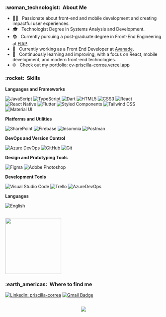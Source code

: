 <h3> :woman_technologist: &nbsp;About Me</h3>

- 👩‍💻 &nbsp; Passionate about front-end and mobile development and creating impactful user experiences.
- 🎓 &nbsp; Technologist Degree in Systems Analysis and Development.
- 📚 &nbsp; Currently pursuing a post-graduate degree in Front-End Engineering at <a href="https://www.fiap.com.br/" target="_blank">FIAP</a>.
- 💼 &nbsp; Currently working as a Front End Developer at <a href="https://www.avanade.com/pt-br">Avanade</a>.
- 🌱 &nbsp; Continuously learning and improving, with a focus on React, mobile development, and modern front-end technologies.
- 🌐 &nbsp; Check out my portfolio: <a href="https://cv-priscilla-correa.vercel.app/" target="_blank">cv-priscilla-correa.vercel.app</a>

<h3> :rocket: &nbsp;Skills </h3>

**Languages and Frameworks**

 ![JavaScript](https://img.shields.io/badge/-JavaScript-333333?style=flat&logo=javascript)
  ![TypeScript](https://img.shields.io/badge/-TypeScript-333333?style=flat&logo=typescript)
  ![Dart](https://img.shields.io/badge/-Dart-333333?style=flat&logo=dart)
  ![HTML5](https://img.shields.io/badge/-HTML5-333333?style=flat&logo=HTML5)
  ![CSS3](https://img.shields.io/badge/-CSS-333333?style=flat&logo=CSS3&logoColor=1572B6)
  ![React](https://img.shields.io/badge/-React-333333?style=flat&logo=react)
  ![React Native](https://img.shields.io/badge/-React%20Native-333333?style=flat&logo=react)
  ![Flutter](https://img.shields.io/badge/-Flutter-333333?style=flat&logo=flutter)
  ![Styled Components](https://img.shields.io/badge/-Styled%20Components-333333?style=flat&logo=styled-components)
  ![Tailwind CSS](https://img.shields.io/badge/-Tailwind%20CSS-333333?style=flat&logo=tailwind-css)
  ![Material UI](https://img.shields.io/badge/-Material%20UI-333333?style=flat&logo=material-ui)

**Platforms and Utilities**

  ![SharePoint](https://img.shields.io/badge/-SharePoint-333333?style=flat&logo=microsoft-sharepoint)
  ![Firebase](https://img.shields.io/badge/-Firebase-333333?style=flat&logo=firebase)
  ![Insomnia](https://img.shields.io/badge/-Insomnia-333333?style=flat&logo=insomnia)
  ![Postman](https://img.shields.io/badge/-Postman-333333?style=flat&logo=postman)

**DevOps and Version Control**

  ![Azure DevOps](https://img.shields.io/badge/-Azure%20DevOps-333333?style=flat&logo=microsoft-azure)
  ![GitHub](https://img.shields.io/badge/-GitHub-333333?style=flat&logo=github)
  ![Git](https://img.shields.io/badge/-Git-333333?style=flat&logo=git)

**Design and Prototyping Tools**

  ![Figma](https://img.shields.io/badge/-Figma-333333?style=flat&logo=figma)
  ![Adobe Photoshop](https://img.shields.io/badge/-Adobe%20Photoshop-333333?style=flat&logo=adobe-photoshop&logoColor=007ACC)

**Development Tools**

  ![Visual Studio Code](https://img.shields.io/badge/-Visual%20Studio%20Code-333333?style=flat&logo=visual-studio-code&logoColor=007ACC)
  ![Trello](https://img.shields.io/badge/-Trello-333333?style=flat&logo=trello&logoColor=007ACC)
  ![AzureDevOps](https://img.shields.io/badge/-AzureDevOps-333333?style=flat&logo=microsoft-azure)

**Languages**

  ![English](https://img.shields.io/badge/-English%20(B1%20Intermediate)-333333?style=flat&logo=google-translate)

<br/>

<a href="https://github.com/prissycorrea">
  <!--<img height="180em" src="https://github-readme-stats.vercel.app/api?username=prissycorrea&show_icons=true&theme=dracula&include_all_commits=true&count_private=true"/>-->
  <img height="180em" src="https://github-readme-stats.vercel.app/api/top-langs/?username=prissycorrea&layout=compact&langs_count=7&theme=dracula"/>
</a>

<br/>

<h3> :earth_americas: &nbsp;Where to find me</h3>

[![Linkedin: priscilla-correa](https://img.shields.io/badge/LinkedIn-0077B5?style=for-the-badge&logo=linkedin&logoColor=white)](https://www.linkedin.com/in/priscilla-correa/)
[![Gmail Badge](https://img.shields.io/badge/Gmail-D14836?style=for-the-badge&logo=gmail&logoColor=white)](mailto:priscillacdelfino@gmail.com)

##

<!-- Contador de Visitantes -->
<div align="center">
  <p align="center"><img align="center" src="https://profile-counter.glitch.me/{prissycorrea}/count.svg" /></p> 
  <br>
</div>
